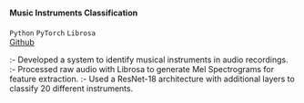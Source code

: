 #### **Music Instruments Classification**

`Python` `PyTorch` `Librosa`
<br><i class="fab fa-github"></i> [Github](https://github.com/ehsanulkader/CSE-472-ML_Project)

:- Developed a system to identify musical instruments in audio recordings.
:- Processed raw audio with Librosa to generate Mel Spectrograms for feature extraction.
:- Used a ResNet-18 architecture with additional layers to classify 20 different instruments.

